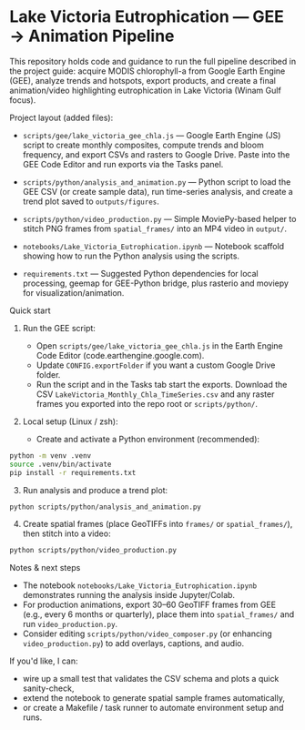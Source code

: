 # Lake Victoria Eutrophication — GEE → Animation Pipeline

This repository holds code and guidance to run the full pipeline described in the project guide: acquire MODIS chlorophyll-a from Google Earth Engine (GEE), analyze trends and hotspots, export products, and create a final animation/video highlighting eutrophication in Lake Victoria (Winam Gulf focus).

Project layout (added files):

- `scripts/gee/lake_victoria_gee_chla.js` — Google Earth Engine (JS) script to create monthly composites, compute trends and bloom frequency, and export CSVs and rasters to Google Drive. Paste into the GEE Code Editor and run exports via the Tasks panel.

- `scripts/python/analysis_and_animation.py` — Python script to load the GEE CSV (or create sample data), run time-series analysis, and create a trend plot saved to `outputs/figures`.

- `scripts/python/video_production.py` — Simple MoviePy-based helper to stitch PNG frames from `spatial_frames/` into an MP4 video in `output/`.

- `notebooks/Lake_Victoria_Eutrophication.ipynb` — Notebook scaffold showing how to run the Python analysis using the scripts.

- `requirements.txt` — Suggested Python dependencies for local processing, geemap for GEE-Python bridge, plus rasterio and moviepy for visualization/animation.

Quick start

1. Run the GEE script:
   - Open `scripts/gee/lake_victoria_gee_chla.js` in the Earth Engine Code Editor (code.earthengine.google.com).
   - Update `CONFIG.exportFolder` if you want a custom Google Drive folder.
   - Run the script and in the Tasks tab start the exports. Download the CSV `LakeVictoria_Monthly_Chla_TimeSeries.csv` and any raster frames you exported into the repo root or `scripts/python/`.

2. Local setup (Linux / zsh):
   - Create and activate a Python environment (recommended):

```bash
python -m venv .venv
source .venv/bin/activate
pip install -r requirements.txt
```

3. Run analysis and produce a trend plot:

```bash
python scripts/python/analysis_and_animation.py
```

4. Create spatial frames (place GeoTIFFs into `frames/` or `spatial_frames/`), then stitch into a video:

```bash
python scripts/python/video_production.py
```

Notes & next steps

- The notebook `notebooks/Lake_Victoria_Eutrophication.ipynb` demonstrates running the analysis inside Jupyter/Colab.
- For production animations, export 30–60 GeoTIFF frames from GEE (e.g., every 6 months or quarterly), place them into `spatial_frames/` and run `video_production.py`.
- Consider editing `scripts/python/video_composer.py` (or enhancing `video_production.py`) to add overlays, captions, and audio.

If you'd like, I can:
- wire up a small test that validates the CSV schema and plots a quick sanity-check,
- extend the notebook to generate spatial sample frames automatically,
- or create a Makefile / task runner to automate environment setup and runs.
